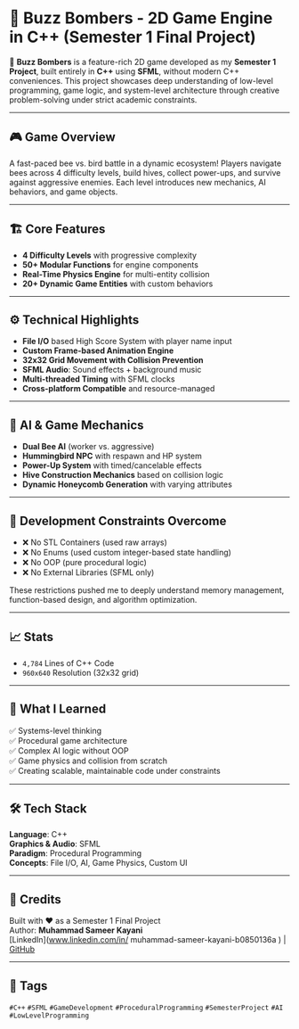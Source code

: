 # 🐝 Buzz Bombers - 2D Game Engine in C++ (Semester 1 Final Project)

🚀 **Buzz Bombers** is a feature-rich 2D game developed as my **Semester 1 Project**, built entirely in **C++** using **SFML**, without modern C++ conveniences. This project showcases deep understanding of low-level programming, game logic, and system-level architecture through creative problem-solving under strict academic constraints.

---

## 🎮 Game Overview

A fast-paced bee vs. bird battle in a dynamic ecosystem! Players navigate bees across 4 difficulty levels, build hives, collect power-ups, and survive against aggressive enemies. Each level introduces new mechanics, AI behaviors, and game objects.

---

## 🏗️ Core Features

- **4 Difficulty Levels** with progressive complexity
- **50+ Modular Functions** for engine components
- **Real-Time Physics Engine** for multi-entity collision
- **20+ Dynamic Game Entities** with custom behaviors

---

## ⚙️ Technical Highlights

- **File I/O** based High Score System with player name input
- **Custom Frame-based Animation Engine**
- **32x32 Grid Movement with Collision Prevention**
- **SFML Audio**: Sound effects + background music
- **Multi-threaded Timing** with SFML clocks
- **Cross-platform Compatible** and resource-managed

---

## 🤖 AI & Game Mechanics

- **Dual Bee AI** (worker vs. aggressive)
- **Hummingbird NPC** with respawn and HP system
- **Power-Up System** with timed/cancelable effects
- **Hive Construction Mechanics** based on collision logic
- **Dynamic Honeycomb Generation** with varying attributes

---

## 🚫 Development Constraints Overcome

- ❌ No STL Containers (used raw arrays)
- ❌ No Enums (used custom integer-based state handling)
- ❌ No OOP (pure procedural logic)
- ❌ No External Libraries (SFML only)

These restrictions pushed me to deeply understand memory management, function-based design, and algorithm optimization.

---

## 📈 Stats

- `4,784` Lines of C++ Code  
- `960x640` Resolution (32x32 grid)  

---

## 🧠 What I Learned

✅ Systems-level thinking  
✅ Procedural game architecture  
✅ Complex AI logic without OOP  
✅ Game physics and collision from scratch  
✅ Creating scalable, maintainable code under constraints

---

## 🛠️ Tech Stack

**Language**: C++  
**Graphics & Audio**: SFML  
**Paradigm**: Procedural Programming  
**Concepts**: File I/O, AI, Game Physics, Custom UI

---

## 📝 Credits

Built with ❤️ as a Semester 1 Final Project  
Author: **Muhammad Sameer Kayani**  
[LinkedIn](www.linkedin.com/in/
muhammad-sameer-kayani-b0850136a
) | [GitHub](https://github.com/SameerKayani72)

---

## 🎯 Tags

`#C++` `#SFML` `#GameDevelopment` `#ProceduralProgramming` `#SemesterProject` `#AI` `#LowLevelProgramming`

